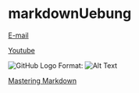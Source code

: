 # markdownUebung

[E-mail](161wit17@o365.htl-leoben.at)

[Youtube](www.youtube.com)

![GitHub Logo](/images/logo.png)
Format: ![Alt Text](url)
  
[Mastering Markdown](https://guides.github.com/features/mastering-markdown/)

